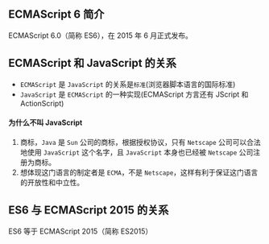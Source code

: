 ## ECMAScript 6 简介

ECMAScript 6.0（简称 ES6），在 2015 年 6 月正式发布。

## ECMAScript 和 JavaScript 的关系

- `ECMAScript` 是 `JavaScript` 的关系是`标准`(浏览器脚本语言的国际标准)
- `JavaScript` 是 `ECMAScript` 的一种实现(ECMAScript 方言还有 JScript 和 ActionScript)

#### 为什么不叫 JavaScript

1. 商标，`Java` 是 `Sun` 公司的商标，根据授权协议，只有 `Netscape` 公司可以合法地使用 `JavaScript` 这个名字，且 `JavaScript` 本身也已经被 `Netscape` 公司注册为商标。
2. 想体现这门语言的制定者是 `ECMA`，不是 `Netscape`，这样有利于保证这门语言的开放性和中立性。

## ES6 与 ECMAScript 2015 的关系

ES6 等于 ECMAScript 2015（简称 ES2015）
